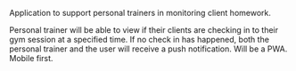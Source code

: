 Application to support personal trainers in monitoring client homework.

Personal trainer will be able to view if their clients are checking in to their gym session at a specified time. If no check in has happened, both the personal trainer and the user will receive a push notification.
Will be a PWA.
Mobile first.
